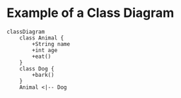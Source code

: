 # Example of a Class Diagram

```mermaid
classDiagram
    class Animal {
        +String name
        +int age
        +eat()
    }
    class Dog {
        +bark()
    }
    Animal <|-- Dog
